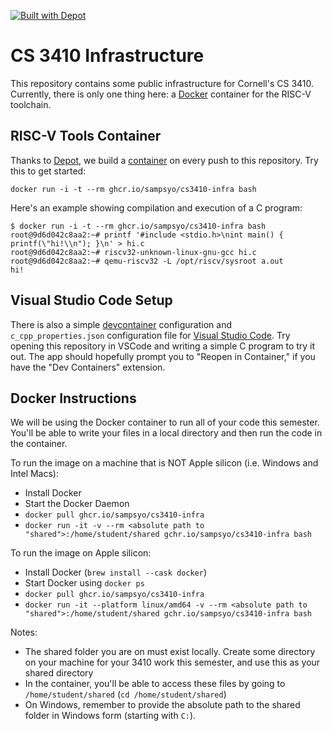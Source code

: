 [![Built with Depot](https://depot.dev/badges/built-with-depot.svg)][depot]

CS 3410 Infrastructure
======================

This repository contains some public infrastructure for Cornell's CS 3410. Currently, there is only one thing here: a [Docker][] container for the RISC-V toolchain.

RISC-V Tools Container
----------------------

Thanks to [Depot][], we build a [container][] on every push to this repository.
Try this to get started:

    docker run -i -t --rm ghcr.io/sampsyo/cs3410-infra bash

Here's an example showing compilation and execution of a C program:

    $ docker run -i -t --rm ghcr.io/sampsyo/cs3410-infra bash
    root@9d6d042c8aa2:~# printf '#include <stdio.h>\nint main() { printf(\"hi!\\n"); }\n' > hi.c
    root@9d6d042c8aa2:~# riscv32-unknown-linux-gnu-gcc hi.c
    root@9d6d042c8aa2:~# qemu-riscv32 -L /opt/riscv/sysroot a.out
    hi!

[depot]: https://depot.dev/?utm_source=capra
[container]: https://github.com/sampsyo/cs3410-infra/pkgs/container/cs3410-infra
[docker]: https://www.docker.com

Visual Studio Code Setup
------------------------

There is also a simple [devcontainer][] configuration and `c_cpp_properties.json` configuration file for [Visual Studio Code][vscode].
Try opening this repository in VSCode and writing a simple C program to try it out.
The app should hopefully prompt you to "Reopen in Container," if you have the "Dev Containers" extension.

[devcontainer]: https://containers.dev
[vscode]: https://vscode.dev

Docker Instructions
------------------------
We will be using the Docker container to run all of your code this semester. You'll be able to write your files in a local directory and then run the code in the container. 

To run the image on a machine that is NOT Apple silicon (i.e. Windows and Intel Macs):
- Install Docker 
- Start the Docker Daemon
- `docker pull ghcr.io/sampsyo/cs3410-infra`
- `docker run -it -v --rm <absolute path to "shared">:/home/student/shared gchr.io/sampsyo/cs3410-infra bash`

To run the image on Apple silicon: 
- Install Docker (`brew install --cask docker`)
- Start Docker using `docker ps` 
- `docker pull ghcr.io/sampsyo/cs3410-infra`
- `docker run -it --platform linux/amd64 -v --rm <absolute path to "shared">:/home/student/shared gchr.io/sampsyo/cs3410-infra bash`

Notes:
- The shared folder you are on must exist locally. Create some directory on your machine for your 3410 work this semester, and use this as your shared directory 
- In the container, you'll be able to access these files by going to `/home/student/shared` (`cd /home/student/shared`)
- On Windows, remember to provide the absolute path to the shared folder in Windows form (starting with `C:`).
